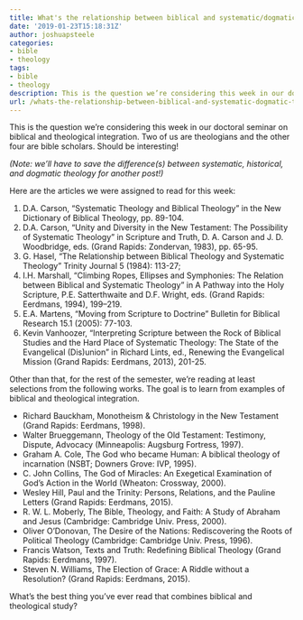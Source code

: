 ```yaml
---
title: What's the relationship between biblical and systematic/dogmatic theology?
date: '2019-01-23T15:18:31Z'
author: joshuapsteele
categories:
- bible
- theology
tags:
- bible
- theology
description: This is the question we’re considering this week in our doctoral seminar on biblical and theological integration.
url: /whats-the-relationship-between-biblical-and-systematic-dogmatic-theology/
---
```

This is the question we’re considering this week in our doctoral seminar on biblical and theological integration. Two of us are theologians and the other four are bible scholars. Should be interesting!

*(Note: we’ll have to save the difference(s) between systematic, historical, and dogmatic theology for another post!)*

Here are the articles we were assigned to read for this week:

1. D.A. Carson, “Systematic Theology and Biblical Theology” in the New Dictionary of Biblical Theology, pp. 89-104.
2. D.A. Carson, “Unity and Diversity in the New Testament: The Possibility of Systematic Theology” in Scripture and Truth, D. A. Carson and J. D. Woodbridge, eds. (Grand Rapids: Zondervan, 1983), pp. 65-95.
3. G. Hasel, “The Relationship between Biblical Theology and Systematic Theology” Trinity Journal 5 (1984): 113-27;
4. I.H. Marshall, “Climbing Ropes, Ellipses and Symphonies: The Relation between Biblical and Systematic Theology” in A Pathway into the Holy Scripture, P.E. Satterthwaite and D.F. Wright, eds. (Grand Rapids: Eerdmans, 1994), 199–219.
5. E.A. Martens, “Moving from Scripture to Doctrine” Bulletin for Biblical Research 15.1 (2005): 77-103.
6. Kevin Vanhoozer, “Interpreting Scripture between the Rock of Biblical Studies and the Hard Place of Systematic Theology: The State of the Evangelical (Dis)union” in Richard Lints, ed., Renewing the Evangelical Mission (Grand Rapids: Eerdmans, 2013), 201-25.

Other than that, for the rest of the semester, we’re reading at least selections from the following works. The goal is to learn from examples of biblical and theological integration.

- Richard Bauckham, Monotheism &amp; Christology in the New Testament (Grand Rapids: Eerdmans, 1998).
- Walter Brueggemann, Theology of the Old Testament: Testimony, Dispute, Advocacy (Minneapolis: Augsburg Fortress, 1997).
- Graham A. Cole, The God who became Human: A biblical theology of incarnation (NSBT; Downers Grove: IVP, 1995).
- C. John Collins, The God of Miracles: An Exegetical Examination of God’s Action in the World (Wheaton: Crossway, 2000).
- Wesley Hill, Paul and the Trinity: Persons, Relations, and the Pauline Letters (Grand Rapids: Eerdmans, 2015).
- R. W. L. Moberly, The Bible, Theology, and Faith: A Study of Abraham and Jesus (Cambridge: Cambridge Univ. Press, 2000).
- Oliver O’Donovan, The Desire of the Nations: Rediscovering the Roots of Political Theology (Cambridge: Cambridge Univ. Press, 1996).
- Francis Watson, Texts and Truth: Redefining Biblical Theology (Grand Rapids: Eerdmans, 1997).
- Steven N. Williams, The Election of Grace: A Riddle without a Resolution? (Grand Rapids: Eerdmans, 2015).

What’s the best thing you’ve ever read that combines biblical and theological study?